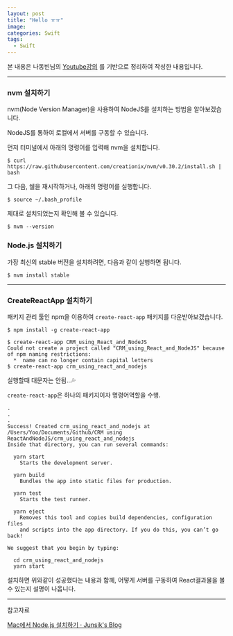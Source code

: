```yaml
---
layout: post
title: "Hello ㅠㅠ"
image:
categories: Swift
tags:
  - Swift
---
```


본 내용은 나동빈님의 [Youtube강의](https://www.youtube.com/playlist?list=PLRx0vPvlEmdD1pSqKZiTihy5rplxecNpz) 를 기반으로 정리하여 작성한 내용입니다.

---

### nvm 설치하기

nvm(Node Version Manager)을 사용하여 NodeJS를 설치하는 방법을 알아보겠습니다.

NodeJS를 통하여 로컬에서 서버를 구동할 수 있습니다.

먼저 터미널에서 아래의 명령어를 입력해 nvm을 설치합니다.

```
$ curl https://raw.githubusercontent.com/creationix/nvm/v0.30.2/install.sh | bash
```

그 다음, 쉘을 재시작하거나, 아래의 명령어를 실행합니다.

```
$ source ~/.bash_profile
```

제대로 설치되었는지 확인해 볼 수 있습니다.
```
$ nvm --version
```

### Node.js 설치하기
가장 최신의 stable 버전을 설치하려면, 다음과 같이 실행하면 됩니다.
```
$ nvm install stable
```

- - - -
### CreateReactApp 설치하기

패키지 관리 툴인 npm을 이용하여 `create-react-app` 패키지를 다운받아보겠습니다.

`$ npm install -g create-react-app`

```
$ create-react-app CRM_using_React_and_NodeJS
Could not create a project called "CRM_using_React_and_NodeJS" because of npm naming restrictions:
  *  name can no longer contain capital letters
$ create-react-app crm_using_react_and_nodejs
```
실행할때 대문자는 안됨…💦

`create-react-app`은 하나의 패키지이자 명령어역할을 수행.

```
.
.
.
Success! Created crm_using_react_and_nodejs at /Users/Yoo/Documents/Github/CRM using ReactAndNodeJS/crm_using_react_and_nodejs
Inside that directory, you can run several commands:

  yarn start
    Starts the development server.

  yarn build
    Bundles the app into static files for production.

  yarn test
    Starts the test runner.

  yarn eject
    Removes this tool and copies build dependencies, configuration files
    and scripts into the app directory. If you do this, you can’t go back!

We suggest that you begin by typing:

  cd crm_using_react_and_nodejs
  yarn start
```

설치하면 위와같이 성공했다는 내용과 함께, 어떻게 서버를 구동하여 React결과물을 볼 수 있는지 설명이 나옵니다.



---

참고자료

[Mac에서 Node.js 설치하기 · Junsik's Blog](http://junsikshim.github.io/2016/01/29/Mac%EC%97%90%EC%84%9C-Node.js-%EC%84%A4%EC%B9%98%ED%95%98%EA%B8%B0.html)


